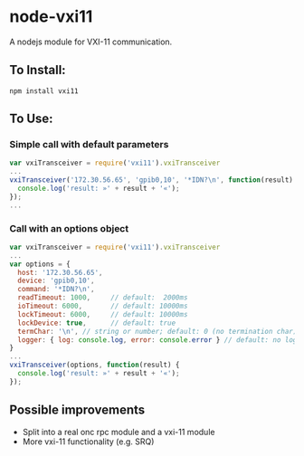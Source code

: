 # node-vxi11

A nodejs module for VXI-11 communication.

## To Install:
```
npm install vxi11
```

## To Use:

### Simple call with default parameters

```javascript
var vxiTransceiver = require('vxi11').vxiTransceiver
...
vxiTransceiver('172.30.56.65', 'gpib0,10', '*IDN?\n', function(result) {
  console.log('result: »' + result + '«');
});
...
```

### Call with an options object

```javascript
var vxiTransceiver = require('vxi11').vxiTransceiver
...
var options = {
  host: '172.30.56.65',
  device: 'gpib0,10',
  command: '*IDN?\n',
  readTimeout: 1000,     // default:  2000ms
  ioTimeout: 6000,       // default: 10000ms
  lockTimeout: 6000,     // default: 10000ms
  lockDevice: true,      // default: true
  termChar: '\n', // string or number; default: 0 (no termination char)
  logger: { log: console.log, error: console.error } // default: no logging
}
...
vxiTransceiver(options, function(result) {
  console.log('result: »' + result + '«');
});
```

## Possible improvements

* Split into a real onc rpc module and a vxi-11 module
* More vxi-11 functionality (e.g. SRQ)
